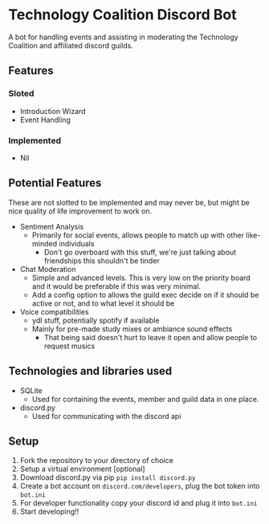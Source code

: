 # Technology Coalition Discord Bot

A bot for handling events and assisting in moderating the Technology Coalition and affiliated discord guilds.

## Features

### Sloted

- Introduction Wizard
- Event Handling

### Implemented

- Nil

## Potential Features

These are not slotted to be implemented and may never be, but might be nice quality of life improvement to work on.

- Sentiment Analysis
  - Primarily for social events, allows people to match up with other like-minded individuals
    - Don't go overboard with this stuff, we're just talking about friendships this shouldn't be tinder
- Chat Moderation
  - Simple and advanced levels. This is very low on the priority board and it would be preferable if this was very
  minimal.
  - Add a config option to allows the guild exec decide on if it should be active or not, and to what level it should be
- Voice compatibilities
  - ydl stuff, potentially spotify if available
  - Mainly for pre-made study mixes or ambiance sound effects
    - That being said doesn't hurt to leave it open and allow people to request musics

## Technologies and libraries used

- SQLite
  - Used for containing the events, member and guild data in one place.
- discord.py
  - Used for communicating with the discord api

## Setup

1. Fork the repository to your directory of choice
2. Setup a virtual environment [optional]
3. Download discord.py via pip `pip install discord.py`
4. Create a bot account on `discord.com/developers`, plug the bot token into `bot.ini`
5. For developer functionality copy your discord id and plug it into `bot.ini`
6. Start developing!!
